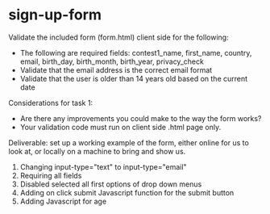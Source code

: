 # sign-up-form

Validate the included form (form.html) client side for the following:
- The following are required fields: contest1_name, first_name, country, email, birth_day, birth_month, birth_year, privacy_check
- Validate that the email address is the correct email format
- Validate that the user is older than 14 years old based on the current date

Considerations for task 1:
- Are there any improvements you could make to the way the form works?
- Your validation code must run on client side .html page only.

Deliverable: set up a working example of the form, either online for us to look at, or locally on a machine to bring and show us.



1) Changing input-type="text" to input-type="email"
2) Requiring all fields
3) Disabled selected all first options of drop down menus
4) Adding on click submit Javascript function for the submit button
5) Adding Javascript for age
